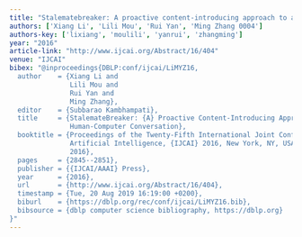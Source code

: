 ```yaml
---
title: "Stalematebreaker: A proactive content-introducing approach to automatic human-computer conversation"
authors: ['Xiang Li', 'Lili Mou', 'Rui Yan', 'Ming Zhang 0004']
authors-key: ['lixiang', 'moulili', 'yanrui', 'zhangming']
year: "2016"
article-link: "http://www.ijcai.org/Abstract/16/404"
venue: "IJCAI"
bibex: "@inproceedings{DBLP:conf/ijcai/LiMYZ16,
  author    = {Xiang Li and
               Lili Mou and
               Rui Yan and
               Ming Zhang},
  editor    = {Subbarao Kambhampati},
  title     = {StalemateBreaker: {A} Proactive Content-Introducing Approach to Automatic
               Human-Computer Conversation},
  booktitle = {Proceedings of the Twenty-Fifth International Joint Conference on
               Artificial Intelligence, {IJCAI} 2016, New York, NY, USA, 9-15 July
               2016},
  pages     = {2845--2851},
  publisher = {{IJCAI/AAAI} Press},
  year      = {2016},
  url       = {http://www.ijcai.org/Abstract/16/404},
  timestamp = {Tue, 20 Aug 2019 16:19:00 +0200},
  biburl    = {https://dblp.org/rec/conf/ijcai/LiMYZ16.bib},
  bibsource = {dblp computer science bibliography, https://dblp.org}
}"
---
```

